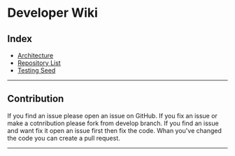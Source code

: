 Developer Wiki
====================
Index
------------


* [Architecture](Documents/architecture.md)
* [Repository List](Documents/repository.md)
* [Testing Seed](Documents/seeds.md)
___

Contribution
---

If you find an issue please open an issue on GitHub.
If you fix an issue or make a cotnribution please fork from develop branch.
If you find an issue and want fix it open an issue first then fix the code.
Whan you've changed the code you can create a pull request.

___